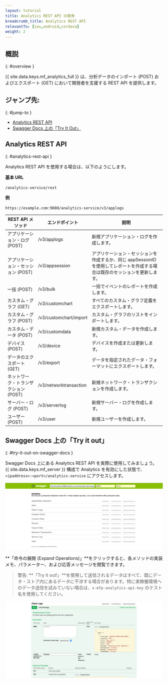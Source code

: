 ```yaml
---
layout: tutorial
title: Analytics REST API の使用
breadcrumb_title: Analytics REST API
relevantTo: [ios,android,cordova]
weight: 2
---
```

<!-- NLS_CHARSET=UTF-8 -->
## 概説
{: #overview }

{{ site.data.keys.mf_analytics_full }} は、分析データのインポート (POST) およびエクスポート (GET) において開発者を支援する REST API を提供します。

## ジャンプ先:
{: #jump-to }

* [Analytics REST API](#analytics-rest-api)
* [Swagger Docs 上の「Try It Out」](#try-it-out-on-swagger-docs)

## Analytics REST API
{: #analytics-rest-api }

Analytics REST API を使用する場合は、以下のようにします。

**基本 URL**

`/analytics-service/rest`

**例**

`https://example.com:9080/analytics-service/v3/applogs`


REST API メソッド | エンドポイント | 説明
--- | --- | ---
アプリケーション・ログ (POST) | /v3/applogs | 新規アプリケーション・ログを作成します。
アプリケーション・セッション (POST) | /v3/appsession | アプリケーション・セッションを作成するか、同じ appSessionID を使用してレポートを作成する場合は既存のセッションを更新します。
一括 (POST) | /v3/bulk | 一括でイベントのレポートを作成します。
カスタム・グラフ (GET)| /v3/customchart | すべてのカスタム・グラフ定義をエクスポートします。
カスタム・グラフ (POST) | /v3/customchart/import | カスタム・グラフのリストをインポートします。
カスタム・データ (POST) | /v3/customdata | 新規カスタム・データを作成します。
デバイス (POST) | /v3/device | デバイスを作成または更新します。
データのエクスポート (GET) | /v3/export | データを指定されたデータ・フォーマットにエクスポートします。
ネットワーク・トランザクション (POST) | /v3/networktransaction |  新規ネットワーク・トランザクションを作成します。
サーバー・ログ (POST) | /v3/serverlog | 新規サーバー・ログを作成します。
ユーザー (POST) | /v3/user | 新規ユーザーを作成します。

## Swagger Docs 上の「Try it out」
{: #try-it-out-on-swagger-docs }

Swagger Docs 上にある Analytics REST API を実際に使用してみましょう。  
{{ site.data.keys.mf_server }} 構成で Analytics を有効にした状態で、`<ipaddress>:<port>/analytics-service` にアクセスします。

![{{ site.data.keys.mf_analytics }} Swagger Docs UI](analytics-swagger.png)

**「命令の展開 (Expand Operations)」**をクリックすると、各メソッドの実装メモ、パラメーター、および応答メッセージを閲覧できます。

> 警告: **「Try it out!」**を使用して送信されるデータはすべて、既にデータ・ストア内にあるデータに干渉する場合があります。特に実稼働環境へのデータ送信を試みていない場合は、`x-mfp-analytics-api-key` のテスト名を使用してください。

![Swagger Docs のテスト](test-swagger.png)
